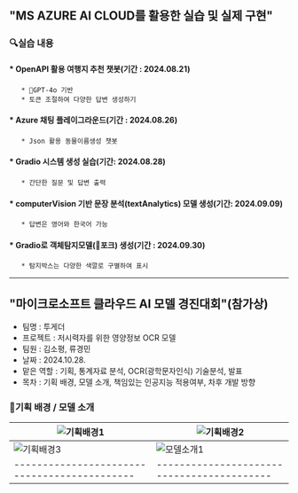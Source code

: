 ## "MS AZURE AI CLOUD를 활용한 실습 및 실제 구현"

### 🔍실습 내용
  
#### * OpenAPI 활용 여행지 추천 챗봇(기간 : 2024.08.21)
       * 🌱GPT-4o 기반
       * 토큰 조절하여 다양한 답변 생성하기


#### * Azure 채팅 플레이그라운드(기간 : 2024.08.26)
       * Json 활용 동물이름생성 챗봇


#### * Gradio 시스템 생성 실습(기간: 2024.08.28)
       * 간단한 질문 및 답변 출력

#### * computerVision 기반 문장 분석(textAnalytics) 모델 생성(기간: 2024.09.09)
       * 답변은 영어와 한국어 가능

   
#### * Gradio로 객체탐지모델(🍴포크) 생성(기간 : 2024.09.30)
       * 탐지박스는 다양한 색깔로 구별하여 표시

-------------------------------------------------

## "마이크로소프트 클라우드 AI 모델 경진대회"(참가상)

* 팀명 : 투게더
* 프로젝트 : 저시력자를 위한 영양정보 OCR 모델
* 팀원 : 김소평, 류경민
* 날짜 : 2024.10.28.
* 맡은 역할 : 기획, 통계자료 분석, OCR(광학문자인식) 기술분석, 발표
* 목차 : 기획 배경, 모델 소개, 책임있는 인공지능 적용여부, 차후 개발 방향


### 📝기획 배경 / 모델 소개
![기획배경1](https://github.com/user-attachments/assets/2ade66d8-cc80-4e59-b823-c061585e8e1b) | ![기획배경2](https://github.com/user-attachments/assets/39865371-4c47-4fae-84ae-3b91b5d266a8)
-------------------------------------|---------------------------------------
![기획배경3](https://github.com/user-attachments/assets/a968411a-d86b-4dd5-9308-69f2b4f7e1b7) | ![모델소개1](https://github.com/user-attachments/assets/dcb91184-8d42-4e49-869d-75d0bf373ddb)
--------------------------------------------|------------------------------------------




